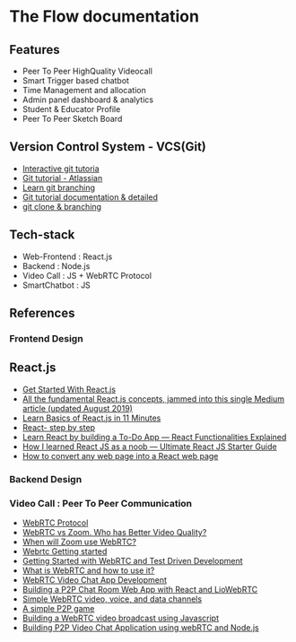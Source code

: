 # The Flow documentation

## Features
 - Peer To Peer HighQuality Videocall
 - Smart Trigger based chatbot
 - Time Management and allocation
 - Admin panel dashboard & analytics
 - Student & Educator Profile
 - Peer To Peer Sketch Board


## Version Control System - VCS(Git)
- [Interactive git tutoria](https://www.katacoda.com/courses/git)
- [Git tutorial - Atlassian](https://www.atlassian.com/git/tutorials/using-branches)
- [Learn git branching](https://learngitbranching.js.org/)
- [Git tutorial documentation & detailed](https://www.vogella.com/tutorials/Git/article.html)
- [git clone & branching](https://www.freecodecamp.org/news/git-clone-branch-how-to-clone-a-specific-branch/)

## Tech-stack

 - Web-Frontend : React.js
 - Backend : Node.js
 - Video Call : JS + WebRTC Protocol
 - SmartChatbot : JS 




## References 

### Frontend Design
 
 ## React.js 
 - [Get Started With React.js](https://medium.com/easyread/how-to-get-started-with-react-js-805bf57826ad)
 - [All the fundamental React.js concepts, jammed into this single Medium article (updated August 2019)](https://medium.com/edge-coders/all-the-fundamental-react-js-concepts-jammed-into-this-single-medium-article-c83f9b53eac2)
 - [Learn Basics of React.js in 11 Minutes](https://medium.com/@madhupathy/learn-basics-of-react-js-in-3-minutes-a94cbc6f02c8)
 - [React- step by step](https://medium.com/@jinalshah999/reactjs-step-by-step-tutorial-series-part-2-reactjs-components-7b6a5078f824)
 - [Learn React by building a To-Do App — React Functionalities Explained](https://medium.com/mobile-web-dev/learn-react-by-building-a-to-do-app-react-functionalities-explained-74f466e9396)
 - [How I learned React JS as a noob — Ultimate React JS Starter Guide](https://medium.com/javascript-in-plain-english/how-i-learned-react-js-as-a-noob-ultimate-react-js-starter-guide-36a05ab9495e)
 - [How to convert any web page into a React web page](https://medium.com/javascript-in-plain-english/how-to-convert-any-web-page-to-reactjs-9740f1ba15db)



### Backend Design
 


### Video Call : Peer To Peer Communication
- [WebRTC Protocol](https://hpbn.co/webrtc/)
- [WebRTC vs Zoom. Who has Better Video Quality?](https://bloggeek.me/webrtc-vs-zoom-video-quality/)
- [ When will Zoom use WebRTC? ](https://bloggeek.me/when-will-zoom-use-webrtc/)
- [Webrtc Getting started](https://webrtc.github.io/webrtc-org/start/)
- [Getting Started with WebRTC and Test Driven Development](https://medium.com/@coldbrewtesting/getting-started-with-webrtc-and-test-driven-development-1cc6eb36ffd)
- [What is WebRTC and how to use it?](https://medium.com/@lukaonik/what-is-webrtc-and-how-to-use-it-5656b17e56de)
- [WebRTC Video Chat App Development](https://medium.com/swlh/webrtc-video-chat-application-2e1789cc9e37)
- [Building a P2P Chat Room Web App with React and LioWebRTC](https://medium.com/@leontosy/building-a-p2p-web-app-with-react-and-liowebrtc-6a7e8c621085)
- [ Simple WebRTC video, voice, and data channels ](https://github.com/feross/simple-peer)
- [A simple P2P game](https://www.toptal.com/webrtc/taming-webrtc-with-peerjs)
- [Building a WebRTC video broadcast using Javascript](https://gabrieltanner.org/blog/webrtc-video-broadcast)
- [Building P2P Video Chat Application using webRTC and Node.js](https://cloudnweb.dev/2019/09/building-p2p-video-chat-application-using-webrtc-and-node-js/)
